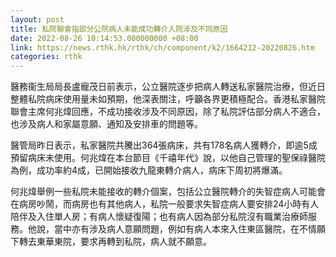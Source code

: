 ```yaml
---
layout: post
title: 私院聯會指部分公院病人未能成功轉介入院涉及不同原因
date: 2022-08-26 10:14:53.000000000 +08:00
link: https://news.rthk.hk/rthk/ch/component/k2/1664212-20220826.htm
categories: rthk
---
```


醫務衞生局局長盧寵茂日前表示，公立醫院逐步把病人轉送私家醫院治療，但近日整體私院病床使用量未如預期，他深表關注，呼籲各界更積極配合。香港私家醫院聯會主席何兆煒回應，不成功接收涉及不同原因，除了私院評估部分病人不適合，也涉及病人和家屬意願、通知及安排車的問題等。

醫管局昨日表示，私家醫院共騰出364張病床，共有178名病人獲轉介，即逾5成預留病床未使用。何兆煒在本台節目《千禧年代》說，以他自己管理的聖保祿醫院為例，成功率約4成，已開始接收九龍東轉介病人，病床下周初將爆滿。

何兆煒舉例一些私院未能接收的轉介個案，包括公立醫院轉介的失智症病人可能會在病房吵鬧，而病房也有其他病人，私院一般要求失智症病人要安排24小時有人陪伴及入住單人房；有病人懷疑復陽；也有病人因為部分私院沒有職業治療師服務。他說，當中亦有涉及病人意願問題，例如有病人本來入住東區醫院，在不情願下轉去東華東院，要求再轉到私院，病人就不願意。
